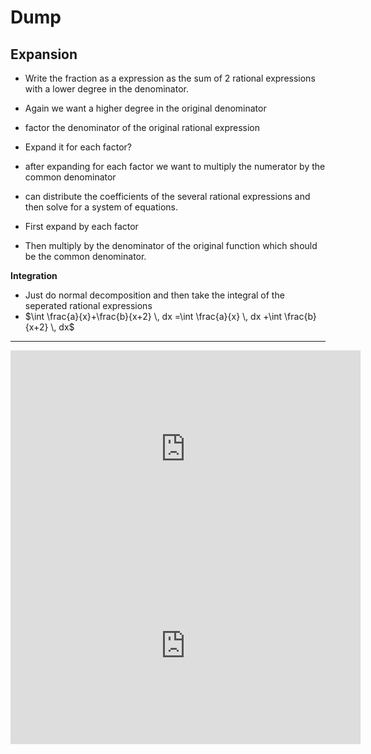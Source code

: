 


# Dump

## Expansion
- Write the fraction as a expression as the sum of 2 rational expressions with a lower degree in the denominator.
- Again we want a higher degree in the original denominator
- factor the denominator of the original rational expression 
- Expand it for each factor?
- after expanding for each factor we want to multiply the numerator by the common denominator 
- can distribute the coefficients of the several rational expressions and then solve for a system of equations.

- First expand by each factor 
- Then multiply by the denominator of the original function which should be the common denominator.

**Integration**
- Just do normal decomposition and then take the integral of the seperated rational expressions
- $\int \frac{a}{x}+\frac{b}{x+2} \, dx =\int \frac{a}{x} \, dx +\int \frac{b}{x+2} \, dx$





---
<iframe width="560" height="315" src="https://www.youtube.com/embed/7IkufOBIw5g?si=F34M77X0Oz2DQOZy" title="YouTube video player" frameborder="0" allow="accelerometer; autoplay; clipboard-write; encrypted-media; gyroscope; picture-in-picture; web-share" referrerpolicy="strict-origin-when-cross-origin" allowfullscreen></iframe>
<iframe width="560" height="315" src="https://www.youtube.com/embed/S-XKGBesRzk?si=IfXyupPXF4cxln67" title="YouTube video player" frameborder="0" allow="accelerometer; autoplay; clipboard-write; encrypted-media; gyroscope; picture-in-picture; web-share" referrerpolicy="strict-origin-when-cross-origin" allowfullscreen></iframe>